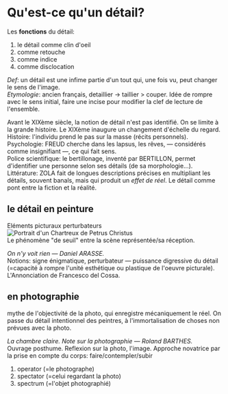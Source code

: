 # Qu'est-ce qu'un détail?

Les **fonctions** du détail:

1. le détail comme clin d'oeil
2. comme retouche
3. comme indice
4. comme disclocation

_Def_: un détail est une infime partie d'un tout qui, une fois vu, peut changer le sens de l'image.  
_Etymologie_: ancien français, detaillier -&gt; taillier &gt; couper. Idée de rompre avec le sens initial, faire une incise pour modifier la clef de lecture de l'ensemble.

Avant le XIXème siècle, la notion de détail n'est pas identifié. On se limite à la grande histoire. Le XIXème inaugure un changement d'échelle du regard.  
Histoire: l'individu prend le pas sur la masse \(récits personnels\).  
Psychologie: FREUD cherche dans les lapsus, les rêves, — considérés comme insignifiant —, ce qui fait sens.  
Police scientifique: le bertillonage, inventé par BERTILLON, permet d'identifier une personne selon ses détails \(de sa morphologie...\).  
Littérature: ZOLA fait de longues descriptions précises en multipliant les détails, souvent banals, mais qui produit un _effet de réel_. Le détail comme pont entre la fiction et la réalité.

## le détail en peinture

Eléments picturaux perturbateurs  
![Portrait d'un Chartreux de Petrus Christus](https://s3-eu-west-1.amazonaws.com/deprouw-fr--media/blog/1._Petrus_Christus_Portrait_de_Chartreux_1446_New_York_Metropolitan_Museum_of_Art.jpg)  
Le phénomène "de seuil" entre la scène représentée/sa réception.  

_On n'y voit rien — Daniel ARASSE._  
Notions: signe énigmatique, perturbateur — puissance digressive du détail (=capacité à rompre l'unité esthétique ou plastique de l'oeuvre picturale).  
L'Annonciation de Francesco del Cossa.

## en photographie

mythe de l'objectivité de la photo, qui enregistre mécaniquement le réel. On passe du détail intentionnel des peintres, à l'immortalisation de choses non prévues avec la photo.

_La chambre claire. Note sur la photographie — Roland BARTHES._  
Ouvrage posthume. Reflexion sur la photo, l'image. Approche novatrice par la prise en compte du corps: faire/contempler/subir

1. operator (=le photographe)
2. spectator (=celui regardant la photo)
3. spectrum (=l'objet photographié)

